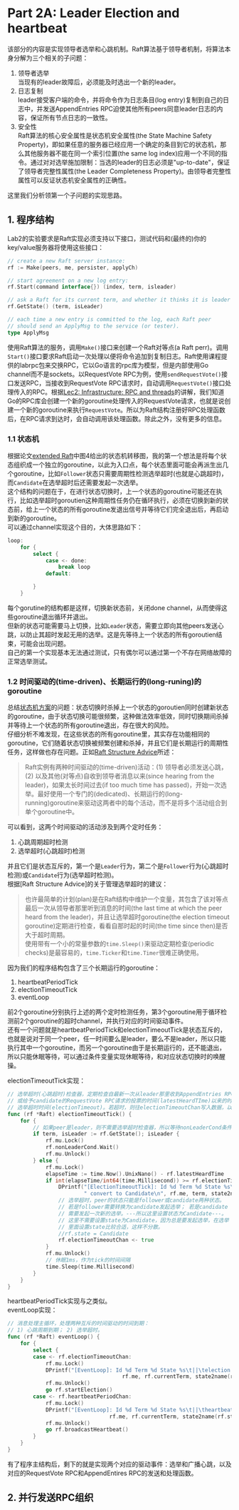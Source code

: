 # Part 2A: Leader Election and heartbeat    
该部分的内容是实现领导者选举和心跳机制。Raft算法基于领导者机制，将算法本身分解为三个相关的子问题：  
1. 领导者选举   
    当现有的leader故障后，必须能及时选出一个新的leader。    
2. 日志复制     
    leader接受客户端的命令，并将命令作为日志条目(log entry)复制到自己的日志中，并发送AppendEntries RPC迫使其他所有peers同意leader日志的内容，保证所有节点日志的一致性。     
3. 安全性   
    Raft算法的核心安全属性是状态机安全属性(the State Machine Safety Property)，即如果任意的服务器已经应用一个确定的条目到它的状态机，那么其他服务器不能在同一个索引位置(the same log index)应用一个不同的指令。通过对对选举施加限制：当选的leader的日志必须是"up-to-date"，保证了领导者完整性属性(the Leader Completeness Property)。由领导者完整性属性可以反证状态机安全属性的正确性。     

这里我们分析领第一个子问题的实现思路。  

## 1. 程序结构      
Lab2的实验要求是Raft实现必须支持以下接口，测试代码和(最终的)你的key/value服务器将使用这些接口：     
```go
// create a new Raft server instance:
rf := Make(peers, me, persister, applyCh)

// start agreement on a new log entry:
rf.Start(command interface{}) (index, term, isleader)

// ask a Raft for its current term, and whether it thinks it is leader
rf.GetState() (term, isLeader)

// each time a new entry is committed to the log, each Raft peer
// should send an ApplyMsg to the service (or tester).
type ApplyMsg
```
使用Raft算法的服务，调用`Make()`接口来创建一个Raft对等点(a Raft perr)。调用`Start()`接口要求Raft启动一次处理以便将命令追加到复制日志。Raft使用课程提供的labrpc包来交换RPC，它以Go语言的rpc库为模型，但是内部使用Go channel而不是sockets。以RequestVote RPC为例，使用`sendRequestVote()`接口发送RPC，当接收到RequestVote RPC请求时，自动调用`RequestVote()`接口处理传入的RPC。根据[Lec2: Infrastructure: RPC and threads]()的讲解，我们知道Go的RPC库会创建一个新的goroutine处理传入的RequestVote请求，也就是说创建一个新的goroutine来执行`RequestVote`。所以为Raft结构注册好RPC处理函数后，在RPC请求到达时，会自动调用该处理函数。除此之外，没有更多的信息。    

### 1.1 状态机      
根据论文[extended Raft]()中图4给出的状态机转移图，我的第一个想法是将每个状态组织成一个独立的goroutine，以此为入口点，每个状态里面可能会再派生出几个goroutine，比如`Follower`状态只需要周期性检测选举超时(也就是心跳超时)，而`Candidate`在选举超时后还需要发起一次选举。     
这个结构的问题在于，在进行状态切换时，上一个状态的goroutine可能还在执行，比如选举超时goroutien这种周期性任务仍在循环执行，必须在切换到新的状态前，给上一个状态的所有goroutine发退出信号并等待它们完全退出后，再启动到新的goroutine。    
可以通过channel实现这个目的，大体思路如下： 
```go
loop:
    for {
        select {
            case <- done:
                break loop
            default:

        }
    }
```
每个gorutine的结构都是这样，切换新状态前，关闭done channel，从而使得这些goroutine退出循环并退出。   
但新的状态可能需要马上切换，比如`Leader`状态，需要立即向其他peers发送心跳，以防止其超时发起无用的选举。这是先等待上一个状态的所有goroutien结束，可能会出现问题。    
自己的第一个实现基本无法通过测试，只有偶尔可以通过第一个不存在网络故障的正常选举测试。  

### 1.2 时间驱动的(time-driven)、长期运行的(long-runing)的goroutine     
总结[状态机方案](#11-状态机)的问题：状态切换时杀掉上一个状态的goroutien同时创建新状态的goroutine，由于状态切换可能很频繁，这种做法效率低效，同时切换期间杀掉并等待上一个状态的所有goroutine退出，存在很大的风险。       
仔细分析不难发现，在这些状态的所有goroutine里，其实存在功能相同的goroutine，它们随着状态切换被频繁创建和杀掉，并且它们是长期运行的周期性任务，这样做也存在问题。正如[Raft Structure Advice](https://pdos.csail.mit.edu/6.824/labs/raft-structure.txt)所述：     
> Raft实例有两种时间驱动的(time-driven)活动：(1) 领导者必须发送心跳，(2) 以及其他(对等点)自收到领导者消息以来(since hearing from the leader)，如果太长时间过去(if too much time has passed)，开始一次选举。最好使用一个专门的(dedicated)、长期运行的(long-running)goroutine来驱动这两者中的每个活动，而不是将多个活动组合到单个goroutine中。        

可以看到，这两个时间驱动的活动涉及到两个定时任务：      
1. 心跳周期超时检测     
2. 选举超时(心跳超时)检测      

并且它们是状态互斥的，第一个是`Leader`行为，第二个是`Follower`行为(心跳超时检测)或`Candidate`行为(选举超时检测)。   
根据[Raft Structure Advice]的关于管理选举超时的建议：   
> 也许最简单的计划(plan)是在Raft结构中维护一个变量，其包含了该对等点最后一次从领导者那里听到消息的时间(the last time at which the peer heard from the leader)，并且让选举超时goroutine(the election timeout goroutine)定期进行检查，看看自那时起的时间(the time since then)是否大于超时周期。   
使用带有一个小的常量参数的`time.Sleep()`来驱动定期检查(periodic checks)是最容易的，`time.Ticker`和`time.Timer`很难正确使用。    

因为我们的程序结构包含了三个长期运行的goroutine：   
1. heartbeatPeriodTick      
2. electionTimeoutTick      
3. eventLoop   

前2个goroutine分别执行上述的两个定时检测任务，第3个goroutine用于循环检测前2个goroutine的超时channel，并执行对应的时间驱动事件。     
还有一个问题就是heartbeatPeriodTick和electionTimeoutTick是状态互斥的，也就是说对于同一个peer，任一时间要么是leader，要么不是leader，所以只能执行其中一个goroutine，而另一个goroutine由于是长期运行的，还不能退出，所以只能休眠等待，可以通过条件变量实现休眠等待，和对应状态切换时的唤醒操。    

electionTimeoutTick实现：   
```go
// 选举超时(心跳超时)检查器，定期检查自最新一次从leader那里收到AppendEntries RPC(包括heartbeat)
// 或给予candidate的RequestVote RPC请求的投票的时间(latestHeardTIme)以来的时间差，是否超过了
// 选举超时时间(electionTimeout)。若超时，则往electionTimeoutChan写入数据，以表明可以发起选举。
func (rf *Raft) electionTimeoutTick() {
    for {
        // 如果peer是leader，则不需要选举超时检查器，所以等待nonLeaderCond条件变量
        if term, isLeader := rf.GetState(); isLeader {
            rf.mu.Lock()
            rf.nonLeaderCond.Wait()
            rf.mu.Unlock()
        } else {
            rf.mu.Lock()
            elapseTime := time.Now().UnixNano() - rf.latestHeardTime
            if int(elapseTime/int64(time.Millisecond)) >= rf.electionTimeout {
                DPrintf("[ElectionTimeoutTick]: Id %d Term %d State %s\t||\ttimeout," +
                        " convert to Candidate\n", rf.me, term, state2name(rf.state))
                // 选举超时，peer的状态只能是follower或candidate两种状态。
                // 若是follower需要转换为candidate发起选举； 若是candidate
                // 需要发起一次新的选举。---所以这里设置状态为Candidate---。
                // 这里不需要设置state为Candidate，因为总是要发起选举，在选举
                // 里面设置state比较合适，这样不分散。
                //rf.state = Candidate
                rf.electionTimeoutChan <- true
            }
            rf.mu.Unlock()
            // 休眠1ms，作为tick的时间间隔
            time.Sleep(time.Millisecond)
        }
    }
}
```

heartbeatPeriodTick实现与之类似。       
eventLoop实现：     
```go
// 消息处理主循环，处理两种互斥的时间驱动的时间到期：
// 1) 心跳周期到期； 2) 选举超时。
func (rf *Raft) eventLoop() {
    for {
        select {
        case <- rf.electionTimeoutChan:
            rf.mu.Lock()
            DPrintf("[EventLoop]: Id %d Term %d State %s\t||\telection timeout, start an election\n",
                                    rf.me, rf.currentTerm, state2name(rf.state))
            rf.mu.Unlock()
            go rf.startElection()
        case <- rf.heartbeatPeriodChan:
            rf.mu.Lock()
            DPrintf("[EventLoop]: Id %d Term %d State %s\t||\theartbeat period occurs, broadcast heartbeats\n",
                                rf.me, rf.currentTerm, state2name(rf.state))
            rf.mu.Unlock()
            go rf.broadcastHeartbeat()
        }
    }
}
```

有了程序主结构后，剩下的就是实现两个对应的驱动事件：选举和广播心跳，以及对应的RequestVote RPC和AppendEntires RPC的发送和处理函数。      

## 2. 并行发送RPC组织   


